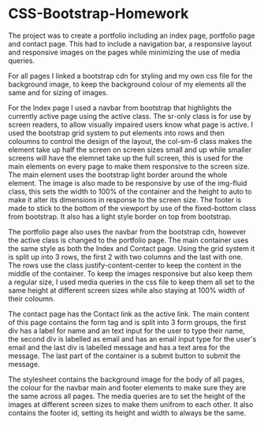 # CSS-Bootstrap-Homework
The project was to create a portfolio including an index page, portfolio page and contact page.
This had to include a navigation bar, a responsive layout and responsive images on the pages while minimizing the use of media queries.

For all pages I linked a bootstrap cdn for styling and my own css file for the background image, to keep the background colour of my elements all the same and for sizing of images.

For the Index page I used a navbar from bootstrap that highlights the currently active page using the active class. The sr-only class is for use by screen readers, to allow visually impaired users know what page is active.
I used the bootstrap grid system to put elements into rows and then coloumns to control the design of the layout, the col-sm-6 class makes the element take up half the screen on screen sizes small and up while smaller screens will have the elemnet take up the full screen, this is used for the main elements on every page to make them responsive to the screen size.
The main element uses the bootstrap light border around the whole element.
The image is also made to be responsive by use of the img-fluid class, this sets the width to 100% of the container and the height to auto to make it alter its dimensions in response to the screen size.
The footer is made to stick to the bottom of the viewport by use of the fixed-bottom class from bootstrap. It also has a light style border on top from bootstrap. 

The portfolio page also uses the navbar from the bootstrap cdn, however the active class is changed to the portfolio page.
The main container uses the same style as both the Index and Contact page. Using the grid system it is split up into 3 rows, the first 2 with two columns and the last with one.
The rows use the class justify-content-center to keep the content in the middle of the container.
To keep the images responsive but also keep them a regular size, I used media queries in the css file to keep them all set to the same height at different screen sizes while also staying at 100% width of their coloumn.

The contact page has the Contact link as the active link.
The main content of this page contains the form tag and is split into 3 form groups, the first div has a label for name and an text input for the user to type their name, the second div is labelled as email and has an email input type for the user's email and the last div is labelled message and has a text area for the message.
The last part of the container is a submit button to submit the message.

The stylesheet contains the background image for the body of all pages, the colour for the navbar main and footer elements to make sure they are the same across all pages. 
The media queries are to set the height of the images at different screen sizes to make them unifrom to each other.
It also contains the footer id, setting its height and width to always be the same.